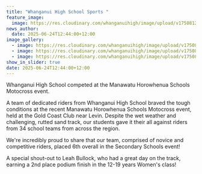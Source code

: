 ```yaml
---
title: "Whanganui High School Sports "
feature_image:
  image: https://res.cloudinary.com/whanganuihigh/image/upload/v1750812063/News/mc0.jpg
news_author:
  date: 2025-06-24T12:44:00+12:00
image_gallery:
  - image: https://res.cloudinary.com/whanganuihigh/image/upload/v1750812063/News/mc1.jpg
  - image: https://res.cloudinary.com/whanganuihigh/image/upload/v1750812063/News/mc2.jpg
  - image: https://res.cloudinary.com/whanganuihigh/image/upload/v1750812062/News/mc3.jpg
show_in_slider: true
date: 2025-06-24T12:44:00+12:00
---
```

Whanganui High School competed at the Manawatu Horowhenua Schools Motocross event.

A team of dedicated riders from Whanganui High School braved the tough conditions at the recent Manawatu Horowhenua Schools Motocross event, held at the Gold Coast Club near Levin. Despite the wet weather and challenging, rutted sand track, our students gave it their all against riders from 34 school teams from across the region.

We're incredibly proud to share that our team, comprised of novice and competitive riders, placed 6th overall in the Secondary Schools event! 

A special shout-out to Leah Bullock, who had a great day on the track, earning a 2nd place podium finish in the 12-19 years Women's class!
